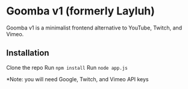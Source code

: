 # Goomba v1 (formerly Layluh)

Goomba v1 is a minimalist frontend alternative to YouTube, Twitch, and Vimeo.

## Installation

Clone the repo
Run `npm install`
Run `node app.js`

*Note: you will need Google, Twitch, and Vimeo API keys

